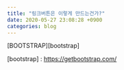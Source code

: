 ```yaml
---
title: "링크버튼은 이렇게 만드는건가?"
date: 2020-05-27 23:08:28 +0900
categories: blog
---
```


[BOOTSTRAP][bootstrap]

[bootstrap] : https://getbootstrap.com/